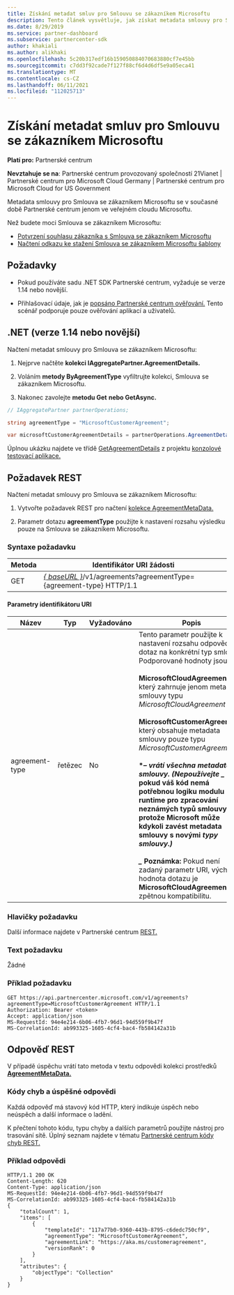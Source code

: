 ```yaml
---
title: Získání metadat smluv pro Smlouvu se zákazníkem Microsoftu
description: Tento článek vysvětluje, jak získat metadata smlouvy pro Smlouva se zákazníkem Microsoftu.
ms.date: 8/29/2019
ms.service: partner-dashboard
ms.subservice: partnercenter-sdk
author: khakiali
ms.author: alikhaki
ms.openlocfilehash: 5c20b317edf16b159050884070683880cf7e45bb
ms.sourcegitcommit: c7dd3f92cade7f127f88cf6d4d6df5e9a05eca41
ms.translationtype: MT
ms.contentlocale: cs-CZ
ms.lasthandoff: 06/11/2021
ms.locfileid: "112025713"
---
```

# <a name="get-agreement-metadata-for-the-microsoft-customer-agreement"></a>Získání metadat smluv pro Smlouvu se zákazníkem Microsoftu

**Platí pro:** Partnerské centrum

**Nevztahuje se na**: Partnerské centrum provozovaný společností 21Vianet | Partnerské centrum pro Microsoft Cloud Germany | Partnerské centrum pro Microsoft Cloud for US Government

Metadata smlouvy pro Smlouva se zákazníkem Microsoftu se v současné době Partnerské centrum jenom ve veřejném cloudu Microsoftu.

Než budete moci Smlouva se zákazníkem Microsoftu:

- [Potvrzení souhlasu zákazníka s Smlouva se zákazníkem Microsoftu](./confirm-customer-consent-customer-agreement.md)
- [Načtení odkazu ke stažení Smlouva se zákazníkem Microsoftu šablony](./download-customer-agreement-template.md)

## <a name="prerequisites"></a>Požadavky

- Pokud používáte sadu .NET SDK Partnerské centrum, vyžaduje se verze 1.14 nebo novější.

- Přihlašovací údaje, jak je [popsáno Partnerské centrum ověřování.](./partner-center-authentication.md) Tento scénář podporuje pouze ověřování aplikací a uživatelů.

## <a name="net-version-114-or-newer"></a>.NET (verze 1.14 nebo novější)

Načtení metadat smlouvy pro Smlouva se zákazníkem Microsoftu:

1. Nejprve načtěte **kolekci IAggregatePartner.AgreementDetails.**

2. Voláním **metody ByAgreementType** vyfiltrujte kolekci, Smlouva se zákazníkem Microsoftu.

3. Nakonec zavolejte **metodu Get** **nebo GetAsync.**

```csharp
// IAggregatePartner partnerOperations;

string agreementType = "MicrosoftCustomerAgreement";

var microsoftCustomerAgreementDetails = partnerOperations.AgreementDetails.ByAgreementType(agreementType).Get().Items.Single();
```

Úplnou ukázku najdete ve třídě [GetAgreementDetails](https://github.com/PartnerCenterSamples/Partner-Center-SDK-Samples/blob/master/Source/Partner%20Center%20SDK%20Samples/Agreements/GetAgreementDetails.cs) z projektu [konzolové testovací aplikace.](https://github.com/PartnerCenterSamples/Partner-Center-SDK-Samples)

## <a name="rest-request"></a>Požadavek REST

Načtení metadat smlouvy pro Smlouva se zákazníkem Microsoftu:

1. Vytvořte požadavek REST pro načtení [kolekce AgreementMetaData.](./agreement-metadata-resources.md)

2. Parametr dotazu **agreementType** použijte k nastavení rozsahu výsledku pouze na Smlouva se zákazníkem Microsoftu.

### <a name="request-syntax"></a>Syntaxe požadavku

| Metoda | Identifikátor URI žádosti                                                         |
|--------|---------------------------------------------------------------------|
| GET    | [*\{ baseURL \}*](partner-center-rest-urls.md)/v1/agreements?agreementType={agreement-type} HTTP/1.1 |

#### <a name="uri-parameters"></a>Parametry identifikátoru URI

| Název                   | Typ     | Vyžadováno | Popis                                                             |
|------------------------|----------|----------|-------------------------------------------------------------------------|
| agreement-type | řetězec | No | Tento parametr použijte k nastavení rozsahu odpovědi na dotaz na konkrétní typ smlouvy. Podporované hodnoty jsou: <br/><br/>**MicrosoftCloudAgreement,** který zahrnuje jenom metadata smlouvy typu *MicrosoftCloudAgreement*<br/><br/>**MicrosoftCustomerAgreement,** který obsahuje metadata smlouvy pouze typu *MicrosoftCustomerAgreement*.<br/><br/>**\**– vrátí všechna metadata smlouvy. (Nepoužívejte _* \* _ pokud váš kód nemá potřebnou logiku modulu runtime pro zpracování neznámých typů smlouvy, protože Microsoft může kdykoli zavést metadata smlouvy s novými *typy smlouvy.) <br/> <br/> _* Poznámka:** Pokud není zadaný parametr URI, výchozí hodnota dotazu je **MicrosoftCloudAgreement** pro zpětnou kompatibilitu.  |

### <a name="request-headers"></a>Hlavičky požadavku

Další informace najdete v Partnerské centrum [REST.](headers.md)

### <a name="request-body"></a>Text požadavku

Žádné

### <a name="request-example"></a>Příklad požadavku

```http
GET https://api.partnercenter.microsoft.com/v1/agreements?agreementType=MicrosoftCustomerAgreement HTTP/1.1
Authorization: Bearer <token>
Accept: application/json
MS-RequestId: 94e4e214-6b06-4fb7-96d1-94d559f9b47f
MS-CorrelationId: ab993325-1605-4cf4-bac4-fb584142a31b
```

## <a name="rest-response"></a>Odpověď REST

V případě úspěchu vrátí tato metoda v textu odpovědi kolekci prostředků [ **AgreementMetaData.**](./agreement-metadata-resources.md)

### <a name="response-success-and-error-codes"></a>Kódy chyb a úspěšné odpovědi

Každá odpověď má stavový kód HTTP, který indikuje úspěch nebo neúspěch a další informace o ladění.

K přečtení tohoto kódu, typu chyby a dalších parametrů použijte nástroj pro trasování sítě. Úplný seznam najdete v tématu [Partnerské centrum kódy chyb REST.](error-codes.md)

### <a name="response-example"></a>Příklad odpovědi

```http
HTTP/1.1 200 OK
Content-Length: 620
Content-Type: application/json
MS-RequestId: 94e4e214-6b06-4fb7-96d1-94d559f9b47f
MS-CorrelationId: ab993325-1605-4cf4-bac4-fb584142a31b
{
    "totalCount": 1,
    "items": [
        {
            "templateId": "117a77b0-9360-443b-8795-c6dedc750cf9",
            "agreementType": "MicrosoftCustomerAgreement",
            "agreementLink": "https://aka.ms/customeragreement",
            "versionRank": 0
        }
    ],
    "attributes": {
        "objectType": "Collection"
    }
}
```
